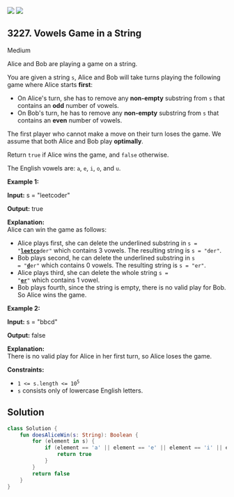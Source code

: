 [![](https://img.shields.io/github/stars/javadev/LeetCode-in-Kotlin?label=Stars&style=flat-square)](https://github.com/javadev/LeetCode-in-Kotlin)
[![](https://img.shields.io/github/forks/javadev/LeetCode-in-Kotlin?label=Fork%20me%20on%20GitHub%20&style=flat-square)](https://github.com/javadev/LeetCode-in-Kotlin/fork)

## 3227\. Vowels Game in a String

Medium

Alice and Bob are playing a game on a string.

You are given a string `s`, Alice and Bob will take turns playing the following game where Alice starts **first**:

*   On Alice's turn, she has to remove any **non-empty** substring from `s` that contains an **odd** number of vowels.
*   On Bob's turn, he has to remove any **non-empty** substring from `s` that contains an **even** number of vowels.

The first player who cannot make a move on their turn loses the game. We assume that both Alice and Bob play **optimally**.

Return `true` if Alice wins the game, and `false` otherwise.

The English vowels are: `a`, `e`, `i`, `o`, and `u`.

**Example 1:**

**Input:** s = "leetcoder"

**Output:** true

**Explanation:**   
 Alice can win the game as follows:

*   Alice plays first, she can delete the underlined substring in <code>s = "<ins>**leetco**</ins>der"</code> which contains 3 vowels. The resulting string is `s = "der"`.
*   Bob plays second, he can delete the underlined substring in <code>s = "<ins>**d**</ins>er"</code> which contains 0 vowels. The resulting string is `s = "er"`.
*   Alice plays third, she can delete the whole string <code>s = "**<ins>er</ins>**"</code> which contains 1 vowel.
*   Bob plays fourth, since the string is empty, there is no valid play for Bob. So Alice wins the game.

**Example 2:**

**Input:** s = "bbcd"

**Output:** false

**Explanation:**   
 There is no valid play for Alice in her first turn, so Alice loses the game.

**Constraints:**

*   <code>1 <= s.length <= 10<sup>5</sup></code>
*   `s` consists only of lowercase English letters.

## Solution

```kotlin
class Solution {
    fun doesAliceWin(s: String): Boolean {
        for (element in s) {
            if (element == 'a' || element == 'e' || element == 'i' || element == 'o' || element == 'u') {
                return true
            }
        }
        return false
    }
}
```